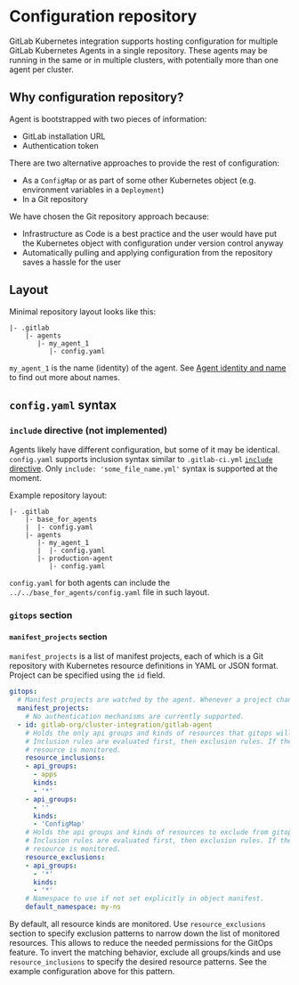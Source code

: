 # Configuration repository

GitLab Kubernetes integration supports hosting configuration for multiple GitLab Kubernetes Agents in a single repository. These agents may be running in the same or in multiple clusters, with potentially more than one agent per cluster.

## Why configuration repository?

Agent is bootstrapped with two pieces of information:

- GitLab installation URL
- Authentication token

There are two alternative approaches to provide the rest of configuration:

- As a `ConfigMap` or as part of some other Kubernetes object (e.g. environment variables in a `Deployment`)
- In a Git repository

We have chosen the Git repository approach because:

- Infrastructure as Code is a best practice and the user would have put the Kubernetes object with configuration under version control anyway
- Automatically pulling and applying configuration from the repository saves a hassle for the user

## Layout

Minimal repository layout looks like this:

```plaintext
|- .gitlab
    |- agents
       |- my_agent_1
          |- config.yaml
```

`my_agent_1` is the name (identity) of the agent. See [Agent identity and name](identity_and_auth.md#agent-identity-and-name) to find out more about names.

## `config.yaml` syntax

### `include` directive (not implemented)

Agents likely have different configuration, but some of it may be identical. `config.yaml` supports inclusion syntax similar to `.gitlab-ci.yml` [`include` directive](https://docs.gitlab.com/ee/ci/yaml/#include). Only `include: 'some_file_name.yml'` syntax is supported at the moment.

Example repository layout:

```plaintext
|- .gitlab
    |- base_for_agents
    |  |- config.yaml
    |- agents
       |- my_agent_1
       |  |- config.yaml
       |- production-agent
          |- config.yaml
```

`config.yaml` for both agents can include the `../../base_for_agents/config.yaml` file in such layout.

### `gitops` section

#### `manifest_projects` section

`manifest_projects` is a list of manifest projects, each of which is a Git repository with Kubernetes resource definitions in YAML or JSON format. Project can be specified using the `id` field.

```yaml
gitops:
  # Manifest projects are watched by the agent. Whenever a project changes, GitLab deploys the changes using the agent.
  manifest_projects:
    # No authentication mechanisms are currently supported.
  - id: gitlab-org/cluster-integration/gitlab-agent
    # Holds the only api groups and kinds of resources that gitops will monitor.
    # Inclusion rules are evaluated first, then exclusion rules. If there is still no match,
    # resource is monitored.
    resource_inclusions:
    - api_groups:
      - apps
      kinds:
      - '*'
    - api_groups:
      - ''
      kinds:
      - 'ConfigMap'
    # Holds the api groups and kinds of resources to exclude from gitops watch.
    # Inclusion rules are evaluated first, then exclusion rules. If there is still no match,
    # resource is monitored.
    resource_exclusions:
    - api_groups:
      - '*'
      kinds:
      - '*'
    # Namespace to use if not set explicitly in object manifest.
    default_namespace: my-ns
```

By default, all resource kinds are monitored. Use `resource_exclusions` section to specify exclusion patterns to narrow down the list of monitored resources. This allows to reduce the needed permissions for the GitOps feature. To invert the matching behavior, exclude all groups/kinds and use `resource_inclusions` to specify the desired resource patterns. See the example configuration above for this pattern.
